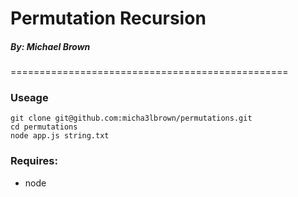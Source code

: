 # Permutation Recursion
##### By: Michael Brown
================================================

### Useage
```
git clone git@github.com:micha3lbrown/permutations.git
cd permutations
node app.js string.txt
```

### Requires:
- node